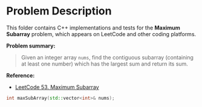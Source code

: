# Problem Description

This folder contains C++ implementations and tests for the **Maximum Subarray** problem, which appears on LeetCode and other coding platforms.

**Problem summary:**

> Given an integer array `nums`, find the contiguous subarray (containing at least one number) which has the largest sum and return its sum.

**Reference:**  
- [LeetCode 53. Maximum Subarray](https://leetcode.com/problems/maximum-subarray/description/)

```c++
int maxSubArray(std::vector<int>& nums);
```
